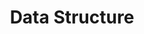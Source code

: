 ---
layout: board
title: Data Structure
permalink: categories/lecture/datastructure
author_profile: false
sidebar:
    nav: "category"
---